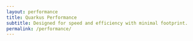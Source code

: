 ```yaml
---
layout: performance
title: Quarkus Performance
subtitle: Designed for speed and efficiency with minimal footprint.
permalink: /performance/
---
```



